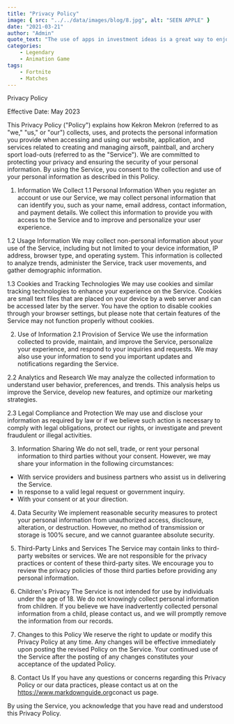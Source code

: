 ```yaml
---
title: "Privacy Policy"
image: { src: "../../data/images/blog/8.jpg", alt: "SEEN APPLE" }
date: "2021-03-21"
author: "Admin"
quote_text: "The use of apps in investment ideas is a great way to enjoy the convenience."
categories:
    - Legendary
    - Animation Game
tags:
    - Fortnite
    - Matches
---
```

Privacy Policy

Effective Date: May 2023

This Privacy Policy ("Policy") explains how Kekron Mekron (referred to as "we," "us," or "our") collects, uses, and protects the personal information you provide when accessing and using our website, application, and services related to creating and managing airsoft, paintball, and archery sport load-outs (referred to as the "Service"). We are committed to protecting your privacy and ensuring the security of your personal information. By using the Service, you consent to the collection and use of your personal information as described in this Policy.

1. Information We Collect
1.1 Personal Information
When you register an account or use our Service, we may collect personal information that can identify you, such as your name, email address, contact information, and payment details. We collect this information to provide you with access to the Service and to improve and personalize your user experience.

1.2 Usage Information
We may collect non-personal information about your use of the Service, including but not limited to your device information, IP address, browser type, and operating system. This information is collected to analyze trends, administer the Service, track user movements, and gather demographic information.

1.3 Cookies and Tracking Technologies
We may use cookies and similar tracking technologies to enhance your experience on the Service. Cookies are small text files that are placed on your device by a web server and can be accessed later by the server. You have the option to disable cookies through your browser settings, but please note that certain features of the Service may not function properly without cookies.

2. Use of Information
2.1 Provision of Service
We use the information collected to provide, maintain, and improve the Service, personalize your experience, and respond to your inquiries and requests. We may also use your information to send you important updates and notifications regarding the Service.

2.2 Analytics and Research
We may analyze the collected information to understand user behavior, preferences, and trends. This analysis helps us improve the Service, develop new features, and optimize our marketing strategies.

2.3 Legal Compliance and Protection
We may use and disclose your information as required by law or if we believe such action is necessary to comply with legal obligations, protect our rights, or investigate and prevent fraudulent or illegal activities.

3. Information Sharing
We do not sell, trade, or rent your personal information to third parties without your consent. However, we may share your information in the following circumstances:
- With service providers and business partners who assist us in delivering the Service.
- In response to a valid legal request or government inquiry.
- With your consent or at your direction.

4. Data Security
We implement reasonable security measures to protect your personal information from unauthorized access, disclosure, alteration, or destruction. However, no method of transmission or storage is 100% secure, and we cannot guarantee absolute security.

5. Third-Party Links and Services
The Service may contain links to third-party websites or services. We are not responsible for the privacy practices or content of these third-party sites. We encourage you to review the privacy policies of those third parties before providing any personal information.

6. Children's Privacy
The Service is not intended for use by individuals under the age of 18. We do not knowingly collect personal information from children. If you believe we have inadvertently collected personal information from a child, please contact us, and we will promptly remove the information from our records.

7. Changes to this Policy
We reserve the right to update or modify this Privacy Policy at any time. Any changes will be effective immediately upon posting the revised Policy on the Service. Your continued use of the Service after the posting of any changes constitutes your acceptance of the updated Policy.

8. Contact Us
If you have any questions or concerns regarding this Privacy Policy or our data practices, please contact us at on the <https://www.markdownguide.org>conact us page.

By using the Service, you acknowledge that you have read and understood this Privacy Policy.